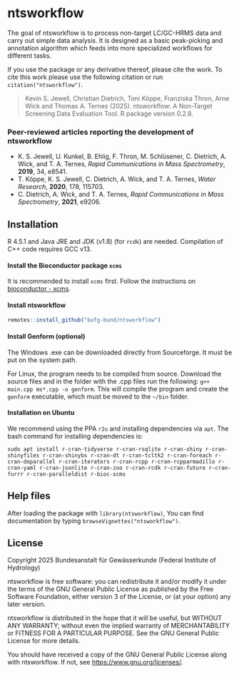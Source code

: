 
<!-- README.md is generated from README.Rmd. Please edit that file -->

# ntsworkflow

The goal of ntsworkflow is to process non-target LC/GC-HRMS data and
carry out simple data analysis. It is designed as a basic peak-picking
and annotation algorithm which feeds into more specialized workflows for
different tasks.

If you use the package or any derivative thereof, please cite the work.
To cite this work please use the following citation or run
`citation("ntsworkflow")`.

> Kevin S. Jewell, Christian Dietrich, Toni Köppe, Franziska Thron, Arne
> Wick and Thomas A. Ternes (2025). ntsworkflow: A Non-Target Screening
> Data Evaluation Tool. R package version 0.2.8.

### Peer-reviewed articles reporting the development of ntsworkflow

- K. S. Jewell, U. Kunkel, B. Ehlig, F. Thron, M. Schlüsener, C.
  Dietrich, A. Wick, and T. A. Ternes, *Rapid Communications in Mass
  Spectrometry*, **2019**, 34, e8541.
- T. Köppe, K. S. Jewell, C. Dietrich, A. Wick, and T. A. Ternes, *Water
  Research*, **2020**, 178, 115703.
- C. Dietrich, A. Wick, and T. A. Ternes, *Rapid Communications in Mass
  Spectrometry*, **2021**, e9206.

## Installation

R 4.5.1 and Java JRE and JDK (v1.8) (for `rcdk`) are needed. Compilation
of C++ code requires GCC v13.

#### Install the Bioconductor package `xcms`

It is recommended to install `xcms` first. Follow the instructions on
[bioconductor - xcms](https://doi.org/doi:10.18129/B9.bioc.xcms).

#### Install ntsworkflow

``` r
remotes::install_github("bafg-bund/ntsworkflow")
```

#### Install Genform (optional)

The Windows .exe can be downloaded directly from Sourceforge. It must be
put on the system path.

For Linux, the program needs to be compiled from source. Download the
source files and in the folder with the .cpp files run the following:
`g++ main.cpp ms*.cpp -o genform`. This will compile the program and
create the `genform` executable, which must be moved to the `~/bin`
folder.

#### Installation on Ubuntu

We recommend using the PPA `r2u` and installing dependencies via `apt`.
The bash command for installing dependencies is:

    sudo apt install r-cran-tidyverse r-cran-rsqlite r-cran-shiny r-cran-shinyfiles r-cran-shinybs r-cran-dt r-cran-tcltk2 r-cran-foreach r-cran-doparallel r-cran-iterators r-cran-rcpp r-cran-rcpparmadillo r-cran-yaml r-cran-jsonlite r-cran-zoo r-cran-rcdk r-cran-future r-cran-furrr r-cran-paralleldist r-bioc-xcms

## Help files

After loading the package with `library(ntsworkflow)`, You can find
documentation by typing `browseVignettes("ntsworkflow")`.

## License

Copyright 2025 Bundesanstalt für Gewässerkunde (Federal Institute of
Hydrology)

ntsworkflow is free software: you can redistribute it and/or modify it
under the terms of the GNU General Public License as published by the
Free Software Foundation, either version 3 of the License, or (at your
option) any later version.

ntsworkflow is distributed in the hope that it will be useful, but
WITHOUT ANY WARRANTY; without even the implied warranty of
MERCHANTABILITY or FITNESS FOR A PARTICULAR PURPOSE. See the GNU General
Public License for more details.

You should have received a copy of the GNU General Public License along
with ntsworkflow. If not, see <https://www.gnu.org/licenses/>.

